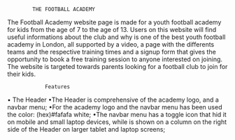             THE FOOTBALL ACADEMY

The Football Academy website page is made for
a youth football academy for kids from the age 
of 7 to the age of 13.
Users on this website will find useful informations
about the club and why is one of the best youth
football academy in London, all supported by a 
video, a page with the differents teams and the
respective training times and a signup form that
gives the opportunity to book a free training 
session to anyone interested on joining.
The website is targeted towards parents looking
for a football club to join for their kids.
<!--


Responsive design screenshot area


-->
                Features
• The Header
    •The Header is comprehensive of the academy logo,
    and a navbar menu;
    •For the academy logo and the navbar menu has been used the color: (hex)#fafafa white;
    •The navbar menu has a toggle icon that hid it on mobile and small laptop devices,
    while is shown on a column on the right side
    of the Header on larger tablet and laptop screens;

    
